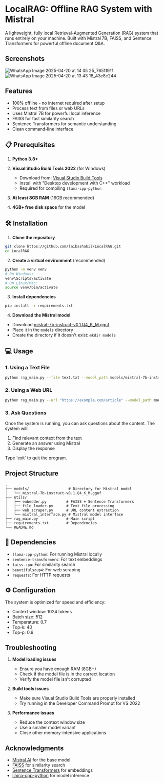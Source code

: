 # LocalRAG: Offline RAG System with Mistral

A lightweight, fully local Retrieval-Augmented Generation (RAG) system that runs entirely on your machine. Built with Mistral 7B, FAISS, and Sentence Transformers for powerful offline document Q&A.

## Screenshots
![WhatsApp Image 2025-04-20 at 14 05 25_7651191f](https://github.com/user-attachments/assets/b41fed29-1c95-49ab-857a-08bce612818c)
![WhatsApp Image 2025-04-20 at 13 43 18_43c8c244](https://github.com/user-attachments/assets/a1347d59-7ee3-4d86-b2ca-a2c83996b621)

## Features

- 100% offline - no internet required after setup
- Process text from files or web URLs
- Uses Mistral 7B for powerful local inference
- FAISS for fast similarity search
- Sentence Transformers for semantic understanding
- Clean command-line interface

## 📋 Prerequisites

1. **Python 3.8+**
2. **Visual Studio Build Tools 2022** (for Windows)
   - Download from: [Visual Studio Build Tools](https://visualstudio.microsoft.com/visual-cpp-build-tools/)
   - Install with "Desktop development with C++" workload
   - Required for compiling `llama-cpp-python`

3. **At least 8GB RAM** (16GB recommended)
4. **4GB+ free disk space** for the model

## 🛠️ Installation

1. **Clone the repository**
```bash
git clone https://github.com/laibashakil/LocalRAG.git
cd LocalRAG
```

2. **Create a virtual environment** (recommended)
```bash
python -m venv venv
# On Windows:
venv\Scripts\activate
# On Linux/Mac:
source venv/bin/activate
```

3. **Install dependencies**
```bash
pip install -r requirements.txt
```

4. **Download the Mistral model**
- Download [mistral-7b-instruct-v0.1.Q4_K_M.gguf](https://huggingface.co/TheBloke/Mistral-7B-Instruct-v0.1-GGUF/resolve/main/mistral-7b-instruct-v0.1.Q4_K_M.gguf)
- Place it in the `models` directory
- Create the directory if it doesn't exist: `mkdir models`

## 💻 Usage

### 1. Using a Text File
```bash
python rag_main.py --file text.txt --model_path models/mistral-7b-instruct-v0.1.Q4_K_M.gguf
```

### 2. Using a Web URL
```bash
python rag_main.py --url "https://example.com/article" --model_path models/mistral-7b-instruct-v0.1.Q4_K_M.gguf
```

### 3. Ask Questions
Once the system is running, you can ask questions about the content. The system will:
1. Find relevant context from the text
2. Generate an answer using Mistral
3. Display the response

Type 'exit' to quit the program.

## Project Structure

```
.
├── models/                  # Directory for Mistral model
│   └── mistral-7b-instruct-v0.1.Q4_K_M.gguf
├── utils/
│   ├── embedder.py         # FAISS + Sentence Transformers
│   ├── file_loader.py      # Text file processing
│   ├── web_scraper.py      # URL content extraction
│   └── mistral_interface.py # Mistral model interface
├── rag_main.py             # Main script
├── requirements.txt        # Dependencies
└── README.md
```

## 🔧 Dependencies

- `llama-cpp-python`: For running Mistral locally
- `sentence-transformers`: For text embeddings
- `faiss-cpu`: For similarity search
- `beautifulsoup4`: For web scraping
- `requests`: For HTTP requests

## ⚙️ Configuration

The system is optimized for speed and efficiency:
- Context window: 1024 tokens
- Batch size: 512
- Temperature: 0.7
- Top-k: 40
- Top-p: 0.9

## Troubleshooting

1. **Model loading issues**
   - Ensure you have enough RAM (8GB+)
   - Check if the model file is in the correct location
   - Verify the model file isn't corrupted

2. **Build tools issues**
   - Make sure Visual Studio Build Tools are properly installed
   - Try running in the Developer Command Prompt for VS 2022

3. **Performance issues**
   - Reduce the context window size
   - Use a smaller model variant
   - Close other memory-intensive applications

## Acknowledgments

- [Mistral AI](https://mistral.ai/) for the base model
- [FAISS](https://github.com/facebookresearch/faiss) for similarity search
- [Sentence Transformers](https://www.sbert.net/) for embeddings
- [llama-cpp-python](https://github.com/abetlen/llama-cpp-python) for model inference
